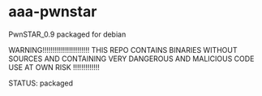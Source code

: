 aaa-pwnstar
===========

PwnSTAR_0.9 packaged for debian

WARNING!!!!!!!!!!!!!!!!!!!!!!!
 THIS REPO CONTAINS BINARIES
 WITHOUT SOURCES AND CONTAINING
 VERY DANGEROUS AND MALICIOUS
 CODE
 USE AT OWN RISK !!!!!!!!!!!!!


STATUS: packaged
